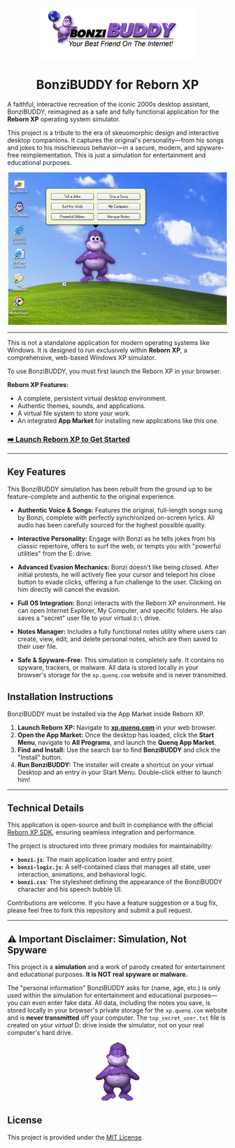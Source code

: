 <div align="center">

<img src=".github/logo.png" alt="Bonzi Logo" />

# BonziBUDDY for Reborn XP

</div>

A faithful, interactive recreation of the iconic 2000s desktop assistant, BonziBUDDY, reimagined as a safe and fully functional application for the **Reborn XP** operating system simulator.

This project is a tribute to the era of skeuomorphic design and interactive desktop companions. It captures the original's personality—from his songs and jokes to his mischievous behavior—in a secure, modern, and spyware-free reimplementation. This is just a simulation for entertainment and educational purposes.

<div align="center">

<img src=".github/running.jpg" alt="Bonzi Buddy Screenshot" width="500" />

</div>

---

This is not a standalone application for modern operating systems like Windows. It is designed to run exclusively within **Reborn XP**, a comprehensive, web-based Windows XP simulator.

To use BonziBUDDY, you must first launch the Reborn XP in your browser.

**Reborn XP Features:**
- A complete, persistent virtual desktop environment.
- Authentic themes, sounds, and applications.
- A virtual file system to store your work.
- An integrated **App Market** for installing new applications like this one.

### [➡️ Launch Reborn XP to Get Started](https://xp.quenq.com/)

---

## Key Features

This BonziBUDDY simulation has been rebuilt from the ground up to be feature-complete and authentic to the original experience.

*   **Authentic Voice & Songs:** Features the original, full-length songs sung by Bonzi, complete with perfectly synchronized on-screen lyrics. All audio has been carefully sourced for the highest possible quality.

*   **Interactive Personality:** Engage with Bonzi as he tells jokes from his classic repertoire, offers to surf the web, or tempts you with "powerful utilities" from the E: drive.

*   **Advanced Evasion Mechanics:** Bonzi doesn't like being closed. After initial protests, he will actively flee your cursor and teleport his close button to evade clicks, offering a fun challenge to the user. Clicking on him directly will cancel the evasion.

*   **Full OS Integration:** Bonzi interacts with the Reborn XP environment. He can open Internet Explorer, My Computer, and specific folders. He also saves a "secret" user file to your virtual `D:\` drive.

*   **Notes Manager:** Includes a fully functional notes utility where users can create, view, edit, and delete personal notes, which are then saved to their user file.

*   **Safe & Spyware-Free:** This simulation is completely safe. It contains no spyware, trackers, or malware. All data is stored locally in your browser's storage for the `xp.quenq.com` website and is never transmitted.

## Installation Instructions

BonziBUDDY must be installed via the App Market inside Reborn XP.

1.  **Launch Reborn XP:** Navigate to **[xp.quenq.com](https://xp.quenq.com/)** in your web browser.
2.  **Open the App Market:** Once the desktop has loaded, click the **Start Menu**, navigate to **All Programs**, and launch the **Quenq App Market**.
3.  **Find and Install:** Use the search bar to find **BonziBUDDY** and click the "Install" button.
4.  **Run BonziBUDDY:** The installer will create a shortcut on your virtual Desktop and an entry in your Start Menu. Double-click either to launch him!

---

## Technical Details

This application is open-source and built in compliance with the official [Reborn XP SDK](https://github.com/Quenq-Systems/reborn-xp-sdk), ensuring seamless integration and performance.

The project is structured into three primary modules for maintainability:
- **`bonzi.js`**: The main application loader and entry point.
- **`bonzi-logic.js`**: A self-contained class that manages all state, user interaction, animations, and behavioral logic.
- **`bonzi.css`**: The stylesheet defining the appearance of the BonziBUDDY character and his speech bubble UI.

Contributions are welcome. If you have a feature suggestion or a bug fix, please feel free to fork this repository and submit a pull request.

---

## ⚠️ Important Disclaimer: Simulation, Not Spyware

This project is a **simulation** and a work of parody created for entertainment and educational purposes. **It is NOT real spyware or malware.**

The "personal information" BonziBUDDY asks for (name, age, etc.) is only used within the simulation for entertainment and educational purposes—you can even enter fake data. All data, including the notes you save, is stored locally in your browser's private storage for the `xp.quenq.com` website and is **never transmitted** off your computer. The `top_secret_user.txt` file is created on your *virtual* D: drive inside the simulator, not on your real computer's hard drive.

<div align="center">

<img src="bonzi.gif" alt="Bonzi Buddy" width="100" />

</div>

## License

This project is provided under the [MIT License](LICENSE).
